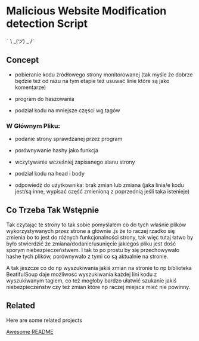 # Malicious Website Modification detection Script

¯ \ _(ツ) _ /¯


## Concept
- pobieranie kodu źródłowego strony monitorowanej (tak myśle że dobrze będzie też od razu na tym etapie też usuwać linie które są jako komentarze)

- program do haszowania

- podział kodu na mniejsze części wg tagów


### W Głównym Pliku:
- podanie strony sprawdzanej przez program

- porównywanie hashy jako funkcja

- wczytywanie wcześniej zapisanego stanu strony

- podział kodu na head i body

- odpowiedź do użytkownika: brak zmian lub zmiana (jaka linia/e kodu jest/są inne, wypisać część zmienioną z poprzednią jeśli taka istenieje)

## Co Trzeba Tak Wstępnie

Tak czytając te strony to tak sobie pomyślałem co do tych właśnie plików wykorzystywanych przez strone a głównie .js że to raczej rzadko się zmienia bo to jest do różnych funkcjonalności strony, tak więc tutaj łatwo by było stwierdzić że zmiana/dodanie/usunięcie jakiegoś pliku jest dość sporym niebezpieczeństwem. I tak to po prostu by się przechowywało hashe tych plików, porównywało z tymi co są aktualnie na stronie.

A tak jeszcze co do np wyszukiwania jakiś zmian na stronie to np biblioteka BeatifulSoup daje możliwość wyszukiwania każdej lini kodu z wyszukiwanym tagiem, co też mogłoby bardzo ułatwić szukanie jakiś niebezpieczeństw czy też zmian które np raczej miejsca mieć nie powinny.

## Related

Here are some related projects

[Awesome README](https://github.com/ernikus/sus-changes-on-webpage-script/blob/main/help%20links.txt)
